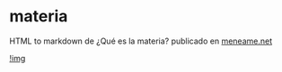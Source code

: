# materia
HTML to markdown de ¿Qué es la materia? publicado en [meneame.net](https://www.meneame.net/story/que-es-la-materia)

[!img](https://creativecommons.org/images/deed/cc_icon_white_x2.png)
